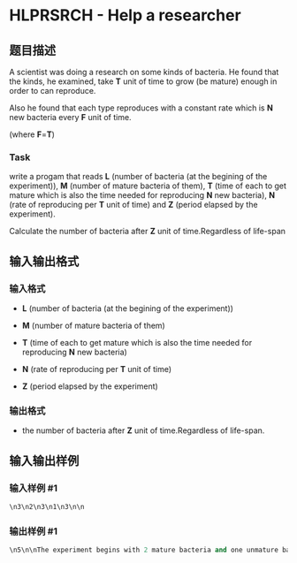 # HLPRSRCH - Help a researcher

## 题目描述

A scientist was doing a research on some kinds of bacteria. He found that the kinds, he examined, take **T** unit of time to grow (be mature) enough in order to can reproduce.

Also he found that each type reproduces with a constant rate which is **N** new bacteria every **F** unit of time.

(where **F**=**T**)

### Task

write a progam that reads **L** (number of bacteria (at the begining of the experiment)), **M** (number of mature bacteria of them), **T** (time of each to get mature which is also the time needed for reproducing **N** new bacteria), **N** (rate of reproducing per **T** unit of time) and **Z** (period elapsed by the experiment).

Calculate the number of bacteria after **Z** unit of time.Regardless of life-span

## 输入输出格式

### 输入格式

- **L** (number of bacteria (at the begining of the experiment))

- **M** (number of mature bacteria of them)

- **T** (time of each to get mature which is also the time needed for reproducing **N** new bacteria)

- **N** (rate of reproducing per **T** unit of time)

- **Z** (period elapsed by the experiment)

### 输出格式

- the number of bacteria after **Z** unit of time.Regardless of life-span.

## 输入输出样例

### 输入样例 #1

```cpp
\n3\n2\n3\n1\n3\n\n
```


### 输出样例 #1

```cpp
\n5\n\nThe experiment begins with 2 mature bacteria and one unmature bacterium.\nFor, each of the mature bacteria reproduces after 3 units of time.\nThen th total becomes 4 -as each one got a new one (2*2)-.\nBut, for the unmature bacterium after 3 units of time, it only become mature.\nAfter all of that the experiment finishes with 5 bacteria.\n\n\nInput\n2\n0\n1\n1\n100\n\nOutput:\n1146295688027634168202\n\n
```


